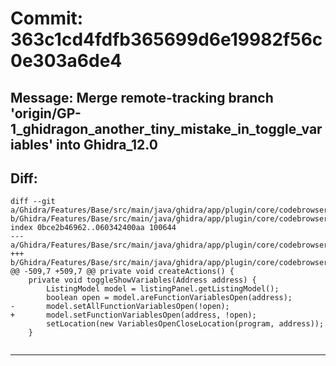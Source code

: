 # Commit: 363c1cd4fdfb365699d6e19982f56c0e303a6de4
## Message: Merge remote-tracking branch 'origin/GP-1_ghidragon_another_tiny_mistake_in_toggle_variables' into Ghidra_12.0
## Diff:
```
diff --git a/Ghidra/Features/Base/src/main/java/ghidra/app/plugin/core/codebrowser/CodeViewerProvider.java b/Ghidra/Features/Base/src/main/java/ghidra/app/plugin/core/codebrowser/CodeViewerProvider.java
index 0bce2b46962..060342400aa 100644
--- a/Ghidra/Features/Base/src/main/java/ghidra/app/plugin/core/codebrowser/CodeViewerProvider.java
+++ b/Ghidra/Features/Base/src/main/java/ghidra/app/plugin/core/codebrowser/CodeViewerProvider.java
@@ -509,7 +509,7 @@ private void createActions() {
 	private void toggleShowVariables(Address address) {
 		ListingModel model = listingPanel.getListingModel();
 		boolean open = model.areFunctionVariablesOpen(address);
-		model.setAllFunctionVariablesOpen(!open);
+		model.setFunctionVariablesOpen(address, !open);
 		setLocation(new VariablesOpenCloseLocation(program, address));
 	}
 
```
-----------------------------------
